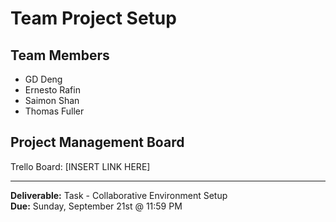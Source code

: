 # Team Project Setup

## Team Members
- GD Deng  
- Ernesto Rafin  
- Saimon Shan  
- Thomas Fuller

## Project Management Board
Trello Board: [INSERT LINK HERE]

---

**Deliverable:** Task - Collaborative Environment Setup  
**Due:** Sunday, September 21st @ 11:59 PM

